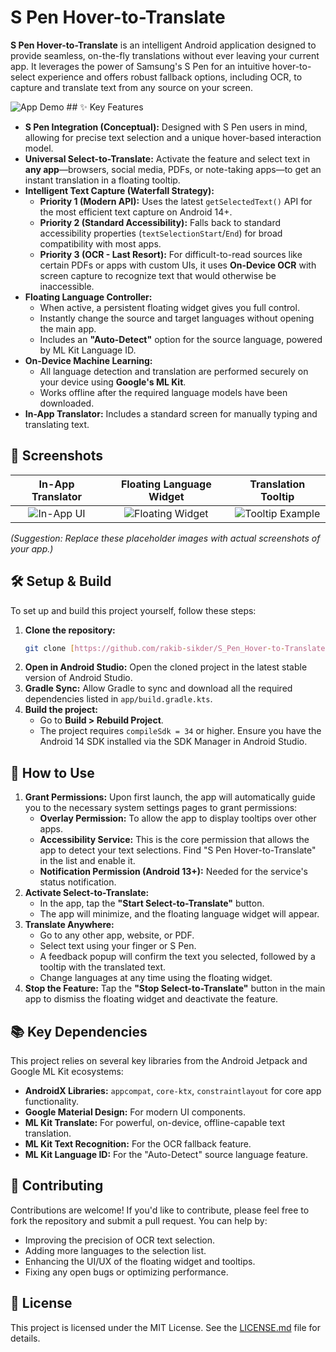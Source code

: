 # S Pen Hover-to-Translate

**S Pen Hover-to-Translate** is an intelligent Android application designed to provide seamless, on-the-fly translations without ever leaving your current app. It leverages the power of Samsung's S Pen for an intuitive hover-to-select experience and offers robust fallback options, including OCR, to capture and translate text from any source on your screen.

![App Demo](https://i.imgur.com/image.png) ## ✨ Key Features

- **S Pen Integration (Conceptual):** Designed with S Pen users in mind, allowing for precise text selection and a unique hover-based interaction model.
- **Universal Select-to-Translate:** Activate the feature and select text in **any app**—browsers, social media, PDFs, or note-taking apps—to get an instant translation in a floating tooltip.
- **Intelligent Text Capture (Waterfall Strategy):**
    - **Priority 1 (Modern API):** Uses the latest `getSelectedText()` API for the most efficient text capture on Android 14+.
    - **Priority 2 (Standard Accessibility):** Falls back to standard accessibility properties (`textSelectionStart`/`End`) for broad compatibility with most apps.
    - **Priority 3 (OCR - Last Resort):** For difficult-to-read sources like certain PDFs or apps with custom UIs, it uses **On-Device OCR** with screen capture to recognize text that would otherwise be inaccessible.
- **Floating Language Controller:**
    - When active, a persistent floating widget gives you full control.
    - Instantly change the source and target languages without opening the main app.
    - Includes an **"Auto-Detect"** option for the source language, powered by ML Kit Language ID.
- **On-Device Machine Learning:**
    - All language detection and translation are performed securely on your device using **Google's ML Kit**.
    - Works offline after the required language models have been downloaded.
- **In-App Translator:** Includes a standard screen for manually typing and translating text.

## 📸 Screenshots

| In-App Translator | Floating Language Widget | Translation Tooltip |
| :---: |:---: |:---: |
| ![In-App UI](https://i.imgur.com/image.png) | ![Floating Widget](https://i.imgur.com/image.png) | ![Tooltip Example](https://i.imgur.com/image.png) |
*(Suggestion: Replace these placeholder images with actual screenshots of your app.)*

## 🛠️ Setup & Build

To set up and build this project yourself, follow these steps:

1.  **Clone the repository:**
    ```bash
    git clone [https://github.com/rakib-sikder/S_Pen_Hover-to-Translate.git](https://github.com/rakib-sikder/S_Pen_Hover-to-Translate.git)
    ```
2.  **Open in Android Studio:** Open the cloned project in the latest stable version of Android Studio.
3.  **Gradle Sync:** Allow Gradle to sync and download all the required dependencies listed in `app/build.gradle.kts`.
4.  **Build the project:**
    * Go to **Build > Rebuild Project**.
    * The project requires `compileSdk = 34` or higher. Ensure you have the Android 14 SDK installed via the SDK Manager in Android Studio.

## 🚀 How to Use

1.  **Grant Permissions:** Upon first launch, the app will automatically guide you to the necessary system settings pages to grant permissions:
    * **Overlay Permission:** To allow the app to display tooltips over other apps.
    * **Accessibility Service:** This is the core permission that allows the app to detect your text selections. Find "S Pen Hover-to-Translate" in the list and enable it.
    * **Notification Permission (Android 13+):** Needed for the service's status notification.
2.  **Activate Select-to-Translate:**
    * In the app, tap the **"Start Select-to-Translate"** button.
    * The app will minimize, and the floating language widget will appear.
3.  **Translate Anywhere:**
    * Go to any other app, website, or PDF.
    * Select text using your finger or S Pen.
    * A feedback popup will confirm the text you selected, followed by a tooltip with the translated text.
    * Change languages at any time using the floating widget.
4.  **Stop the Feature:** Tap the **"Stop Select-to-Translate"** button in the main app to dismiss the floating widget and deactivate the feature.

## 📚 Key Dependencies

This project relies on several key libraries from the Android Jetpack and Google ML Kit ecosystems:

- **AndroidX Libraries:** `appcompat`, `core-ktx`, `constraintlayout` for core app functionality.
- **Google Material Design:** For modern UI components.
- **ML Kit Translate:** For powerful, on-device, offline-capable text translation.
- **ML Kit Text Recognition:** For the OCR fallback feature.
- **ML Kit Language ID:** For the "Auto-Detect" source language feature.

## 🤝 Contributing

Contributions are welcome! If you'd like to contribute, please feel free to fork the repository and submit a pull request. You can help by:

-   Improving the precision of OCR text selection.
-   Adding more languages to the selection list.
-   Enhancing the UI/UX of the floating widget and tooltips.
-   Fixing any open bugs or optimizing performance.

## 📄 License

This project is licensed under the MIT License. See the [LICENSE.md](LICENSE.md) file for details.

